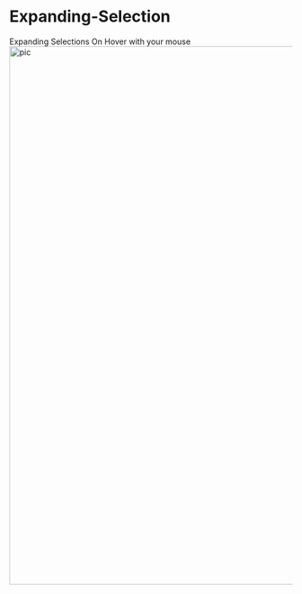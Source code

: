 # Expanding-Selection
Expanding Selections On Hover with your mouse
<img width="957" alt="pic" src="https://github.com/JohnnyLouisTech/Expanding-Selection/assets/29494723/197b72a4-7ab0-484a-bb38-eaa8f43271cd">
